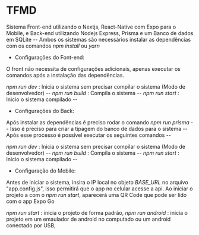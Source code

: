 # TFMD

Sistema Front-end utilizando o Nextjs, React-Native com Expo para o Mobile, e Back-end utilizando Nodejs Express, Prisma e um Banco de dados em SQLite --
Ambos os sistemas são necessários instalar as dependências com os comandos *npm install* ou *yarn*

- Configurações do Font-end:

O front não necessita de configurações adicionais, apenas executar os comandos após a instalação das dependências.

*npm run dev* :  Inicia o sistema sem precisar compilar o sistema (Modo de desenvolvedor) --
*npm run build* :  Compila o sistema --
*npm run start* :  Inicio o sistema compilado --

- Configurações do Back:

Após instalar as dependências é preciso rodar o comando *npm run prisma*  --
Isso é preciso para criar a tipagem do banco de dados para o sistema --
Após esse processo é possível executar os seguintes comandos --

*npm run dev* :  Inicia o sistema sem precisar compilar o sistema (Modo de desenvolvedor) --
*npm run build* :  Compila o sistema --
*npm run start* :  Inicio o sistema compilado --

- Configuração do Mobile: 

Antes de iniciar o sistema, insira o IP local no objeto *BASE_URL* no arquivo "app.config.js",
isso permitirá que o app no celular acesse a api.
Ao iniciar o projeto a com o *npm run start*, aparecerá uma QR Code que pode ser lído com o app Expo Go

*npm run start* : inicia o projeto de forma padrão,
*npm run android* : inicia o projeto em um emaulador de android no computado ou um android conectado por USB,